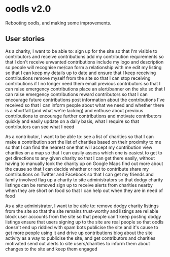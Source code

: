 oodls v2.0
==========
Rebooting oodls, and making some improvements.

User stories
------------
As a charity, I want to be able to:
  sign up for the site
    so that I'm visible to contributors and receive contributions
  add my contribution requirements
    so that I don't receive unwanted contributions
  include my logo and description
    so people will recognise me/can form a relationship with me
  edit my listing
    so that I can keep my details up to date and ensure that I keep receiving contributions
  remove myself from the site
    so that I can stop receiving contributions if I no longer need them
  email previous contributors
    so that I can raise emergency contributions
  place an alert/banner on the site
    so that I can raise emergency contributions
  reward contributors
    so that I can encourage future contributions
  post information about the contributions I've received
    so that I can inform people about what we need
      and whether there is a shortfall (and what we're lacking)
    and enthuse about previous contributions
      to encourage further contributions and motivate contributors
  quickly and easily update on a daily basis, what I require
    so that contributors can see what I need

As a contributor, I want to be able to:
  see a list of charities
    so that I can make a contribution
  sort the list of charities based on their proximity to me
    so that I can find the nearest one that will accept my contribution
  view charities on a map
    so that I can easily assess which one is easiest to get to
  get directions to any given charity
    so that I can get there easily, without having to manually look the charity up on Google Maps
  find out more about the cause
    so that I can decide whether or not to contribute
  share my contributions on Twitter and Facebook
    so that I can get my friends and family involved
  flag up a charity to site administrators
    so that dodgy charity listings can be removed
  sign up to receive alerts from charities nearby when they are short on food
    so that I can help out when they are in need of food

As a site administrator, I want to be able to:
  remove dodgy charity listings from the site
    so that the site remains trust-worthy and listings are reliable
  block user accounts from the site
    so that people can't keep posting dodgy listings
  ensure that users signing up to the site are real people
    so that oodls doesn't end up riddled with spam bots
  publicise the site and it's cause
    to get more people using it and drive up contributions
  blog about the site activity
    as a way to publicise the site, and get contributors and charities motivated
  send out alerts to site users/charities
    to inform them about changes to the site and keep them engaged
